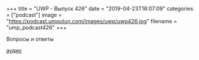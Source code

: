 +++
title = "UWP - Выпуск 426"
date = "2019-04-23T18:07:09"
categories = ["podcast"]
image = "https://podcast.umputun.com/images/uwp/uwp426.jpg"
filename = "ump_podcast426"
+++

Вопросы и ответы

[аудио](https://podcast.umputun.com/media/ump_podcast426.mp3)
<audio src="https://podcast.umputun.com/media/ump_podcast426.mp3" preload="none"></audio>
